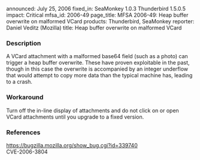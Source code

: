 announced: July 25, 2006
fixed_in: SeaMonkey 1.0.3
          Thunderbird 1.5.0.5
impact: Critical
mfsa_id: 2006-49
page_title: MFSA 2006-49: Heap buffer overwrite on malformed VCard
products: Thunderbird, SeaMonkey
reporter: Daniel Veditz (Mozilla)
title: Heap buffer overwrite on malformed VCard

<h3>Description</h3>

<p>A VCard attachment with a malformed base64 field (such as a photo) can
trigger a heap buffer overwrite. These have proven exploitable in the
past, though in this case the overwrite is accompanied by an integer
underflow that would attempt to copy more data than the typical machine
has, leading to a crash.</p>

<h3>Workaround</h3>

<p>Turn off the in-line display of attachments and do not click on
or open VCard attachments until you upgrade to a fixed version.</p>

<h3>References</h3>

<p><a href="https://bugzilla.mozilla.org/show_bug.cgi?id=339740">
https://bugzilla.mozilla.org/show_bug.cgi?id=339740</a><br/>
CVE-2006-3804</p>



